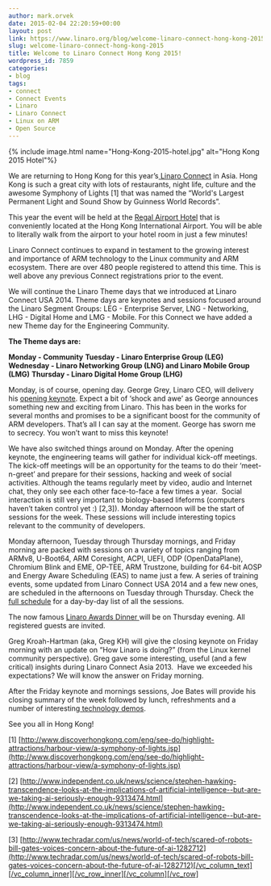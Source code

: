 ```yaml
---
author: mark.orvek
date: 2015-02-04 22:20:59+00:00
layout: post
link: https://www.linaro.org/blog/welcome-linaro-connect-hong-kong-2015/
slug: welcome-linaro-connect-hong-kong-2015
title: Welcome to Linaro Connect Hong Kong 2015!
wordpress_id: 7859
categories:
- blog
tags:
- connect
- Connect Events
- Linaro
- Linaro Connect
- Linux on ARM
- Open Source
---
```

{% include image.html name="Hong-Kong-2015-hotel.jpg" alt="Hong Kong 2015 Hotel"%}

We are returning to Hong Kong for this year’s[ Linaro Connect](http://connect.linaro.org/hkg15/) in Asia. Hong Kong is such a great city with lots of restaurants, night life, culture and the awesome Symphony of Lights [1] that was named the “World's Largest Permanent Light and Sound Show by Guinness World Records”.

This year the event will be held at the [Regal Airport Hotel](http://www.regalhotel.com/regal-airport-hotel/en/home/home.html) that is conveniently located at the Hong Kong International Airport. You will be able to literally walk from the airport to your hotel room in just a few minutes!

Linaro Connect continues to expand in testament to the growing interest and importance of ARM technology to the Linux community and ARM ecosystem. There are over 480 people registered to attend this time. This is well above any previous Connect registrations prior to the event.

We will continue the Linaro Theme days that we introduced at Linaro Connect USA 2014. Theme days are keynotes and sessions focused around the Linaro Segment Groups: LEG - Enterprise Server, LNG - Networking, LHG - Digital Home and LMG - Mobile. For this Connect we have added a new Theme day for the Engineering Community.

**The Theme days are:**

**Monday - Community**
**Tuesday - Linaro Enterprise Group (LEG)**
**Wednesday - Linaro Networking Group (LNG) and Linaro Mobile Group (LMG)**
**Thursday - Linaro Digital Home Group (LHG)**

Monday, is of course, opening day. George Grey, Linaro CEO, will delivery his [opening keynote](https://hkg15.pathable.com/meetings/250753). Expect a bit of ‘shock and awe’ as George announces something new and exciting from Linaro. This has been in the works for several months and promises to be a significant boost for the community of ARM developers. That’s all I can say at the moment. George has sworn me to secrecy. You won’t want to miss this keynote!

We have also switched things around on Monday. After the opening keynote, the engineering teams will gather for individual kick-off meetings. The kick-off meetings will be an opportunity for the teams to do their ‘meet-n-greet’ and prepare for their sessions, hacking and week of social activities. Although the teams regularly meet by video, audio and Internet chat, they only see each other face-to-face a few times a year.  Social interaction is still very important to biology-based lifeforms (computers haven’t taken control yet :) [2,3]). Monday afternoon will be the start of sessions for the week. These sessions will include interesting topics relevant to the community of developers.

Monday afternoon, Tuesday through Thursday mornings, and Friday morning are packed with sessions on a variety of topics ranging from ARMv8, U-Boot64, ARM Coresight, ACPI, UEFI, ODP (OpenDataPlane), Chromium Blink and EME, OP-TEE, ARM Trustzone, building for 64-bit AOSP and Energy Aware Scheduling (EAS) to name just a few. A series of training events, some updated from Linaro Connect USA 2014 and a few new ones, are scheduled in the afternoons on Tuesday through Thursday. Check the [full schedule](https://hkg15.pathable.com/meetings) for a day-by-day list of all the sessions.

The now famous [Linaro Awards Dinner ](http://connect.linaro.org/hkg15/program/socials/)will be on Thursday evening. All registered guests are invited.

Greg Kroah-Hartman (aka, Greg KH) will give the closing keynote on Friday morning with an update on “How Linaro is doing?” (from the Linux kernel community perspective). Greg gave some interesting, useful (and a few critical) insights during Linaro Connect Asia 2013.  Have we exceeded his expectations? We will know the answer on Friday morning.

After the Friday keynote and mornings sessions, Joe Bates will provide his closing summary of the week followed by lunch, refreshments and a number of interesting[ technology demos](http://connect.linaro.org/hkg15/program/demos/).

See you all in Hong Kong!

[1] [http://www.discoverhongkong.com/eng/see-do/highlight-attractions/harbour-view/a-symphony-of-lights.jsp](http://www.discoverhongkong.com/eng/see-do/highlight-attractions/harbour-view/a-symphony-of-lights.jsp)

[2] [http://www.independent.co.uk/news/science/stephen-hawking-transcendence-looks-at-the-implications-of-artificial-intelligence--but-are-we-taking-ai-seriously-enough-9313474.html](http://www.independent.co.uk/news/science/stephen-hawking-transcendence-looks-at-the-implications-of-artificial-intelligence--but-are-we-taking-ai-seriously-enough-9313474.html)

[3] [http://www.techradar.com/us/news/world-of-tech/scared-of-robots-bill-gates-voices-concern-about-the-future-of-ai-1282712](http://www.techradar.com/us/news/world-of-tech/scared-of-robots-bill-gates-voices-concern-about-the-future-of-ai-1282712)[/vc_column_text][/vc_column_inner][/vc_row_inner][/vc_column][/vc_row]
